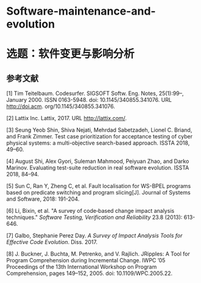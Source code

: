 # Software-maintenance-and-evolution

# 选题：软件变更与影响分析

## **参考文献**

[1] Tim Teitelbaum. Codesurfer. SIGSOFT Softw. Eng. Notes, 25(1):99–, January 2000. ISSN 0163-5948. doi: 10.1145/340855.341076. URL http://doi.acm. org/10.1145/340855.341076.

[2] Lattix Inc. Lattix, 2017. URL http://lattix.com/.

[3] Seung Yeob Shin, Shiva Nejati, Mehrdad Sabetzadeh, Lionel C. Briand, and Frank Zimmer. Test case prioritization for acceptance testing of cyber physical systems: a multi-objective search-based approach. ISSTA 2018, 49–60.

[4] August Shi, Alex Gyori, Suleman Mahmood, Peiyuan Zhao, and Darko Marinov. Evaluating test-suite reduction in real software evolution. ISSTA 2018, 84–94.

[5] Sun C, Ran Y, Zheng C, et al. Fault localisation for WS-BPEL programs based on predicate switching and program slicing[J]. Journal of Systems and Software, 2018: 191-204.

[6] Li, Bixin, et al. "A survey of code‐based change impact analysis techniques." *Software Testing, Verification and Reliability* 23.8 (2013): 613-646.

[7] Galbo, Stephanie Perez Day. *A Survey of Impact Analysis Tools for Effective Code Evolution*. Diss. 2017.

[8] J. Buckner, J. Buchta, M. Petrenko, and V. Rajlich. JRipples: A Tool for Program Comprehension during Incremental Change. IWPC ’05 Proceedings of the 13th International Workshop on Program Comprehension, pages 149–152, 2005. doi: 10.1109/WPC.2005.22.